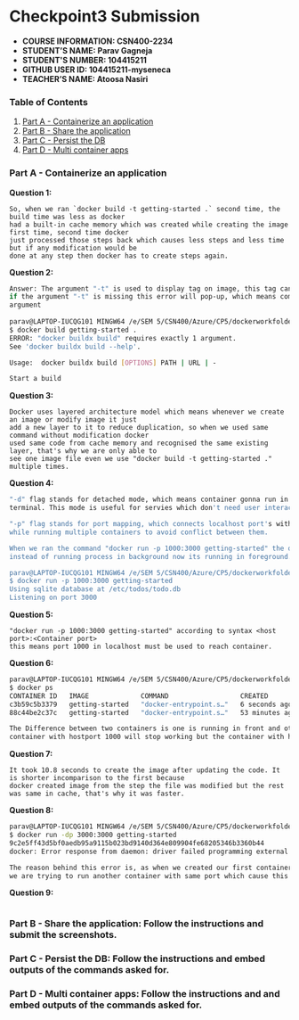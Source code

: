 # Checkpoint3 Submission

- **COURSE INFORMATION: CSN400-2234**
- **STUDENT’S NAME: Parav Gagneja**
- **STUDENT'S NUMBER: 104415211**
- **GITHUB USER ID: 104415211-myseneca**
- **TEACHER’S NAME: Atoosa Nasiri**


### Table of Contents
1. [Part A - Containerize an application](#part-a---containerize-an-application)
2. [Part B - Share the application](#part-b---share-the-application)
3. [Part C - Persist the DB](#part-c---persist-the-db)
4. [Part D - Multi container apps](#part-d---multi-container-apps)

### Part A - Containerize an application
<b>Question 1:</b>
``` 
So, when we ran `docker build -t getting-started .` second time, the build time was less as docker 
had a built-in cache memory which was created while creating the image first time, second time docker 
just processed those steps back which causes less steps and less time but if any modification would be 
done at any step then docker has to create steps again. 
```
<b>Question 2:</b>
``` bash
Answer: The argument "-t" is used to display tag on image, this tag can be verified using command "docker image ls".
if the argument "-t" is missing this error will pop-up, which means command need the
argument
 
parav@LAPTOP-IUCQG101 MINGW64 /e/SEM 5/CSN400/Azure/CP5/dockerworkfolder/getting-started/app (master)
$ docker build getting-started .
ERROR: "docker buildx build" requires exactly 1 argument.
See 'docker buildx build --help'.

Usage:  docker buildx build [OPTIONS] PATH | URL | -

Start a build
```

<b>Question 3:</b>
``` 
Docker uses layered architecture model which means whenever we create an image or modify image it just
add a new layer to it to reduce duplication, so when we used same command without modification docker 
used same code from cache memory and recognised the same existing layer, that's why we are only able to 
see one image file even we use "docker build -t getting-started ." multiple times.
```

<b>Question 4:</b>
``` bash
"-d" flag stands for detached mode, which means container gonna run in backgound without being attached to 
terminal. This mode is useful for servies which don't need user interaction and keep on running in background.

"-p" flag stands for port mapping, which connects localhost port's with container's port. This is very fruitful 
while running multiple containers to avoid conflict between them.

When we ran the command "docker run -p 1000:3000 getting-started" the output is embeded in following which states 
instead of running process in background now its running in foreground.

parav@LAPTOP-IUCQG101 MINGW64 /e/SEM 5/CSN400/Azure/CP5/dockerworkfolder/getting-started/app (master)
$ docker run -p 1000:3000 getting-started
Using sqlite database at /etc/todos/todo.db
Listening on port 3000

```

<b>Question 5:</b>
```
"docker run -p 1000:3000 getting-started" according to syntax <host port>:<Container port>
this means port 1000 in localhost must be used to reach container.
```

<b>Question 6:</b>
``` bash
parav@LAPTOP-IUCQG101 MINGW64 /e/SEM 5/CSN400/Azure/CP5/dockerworkfolder/getting-started/app (master)
$ docker ps
CONTAINER ID   IMAGE             COMMAND                  CREATED          STATUS          PORTS                    NAMES
c3b59c5b3379   getting-started   "docker-entrypoint.s…"   6 seconds ago    Up 5 seconds    0.0.0.0:1000->3000/tcp   nice_varahamihira
88c44be2c37c   getting-started   "docker-entrypoint.s…"   53 minutes ago   Up 53 minutes   0.0.0.0:3000->3000/tcp   hopeful_bouman

The Difference between two containers is one is running in front and other in front, which mean if I close the IDE the front
container with hostport 1000 will stop working but the container with host port 3000 running in back will keep working.
```

<b>Question 7:</b>
```
It took 10.8 seconds to create the image after updating the code. It is shorter incomparison to the first because
docker created image from the step the file was modified but the rest was same in cache, that's why it was faster.
```

<b>Question 8:</b>
``` bash
parav@LAPTOP-IUCQG101 MINGW64 /e/SEM 5/CSN400/Azure/CP5/dockerworkfolder/getting-started/app (master)
$ docker run -dp 3000:3000 getting-started
9c2e5ff43d5bf0aedb95a9115b023bd9140d364e809904fe68205346b3360b44
docker: Error response from daemon: driver failed programming external connectivity on endpoint cool_jones (95961dc7f94266ffb61356f3baaa54bf935b5fb3062e2635082156e9a984a00d): Bind for 0.0.0.0:3000 failed: port is already allocated.

The reason behind this error is, as when we created our first container we allocated port 3000 to it but now
we are trying to run another container with same port which cause this conflict.
```

<b>Question 9:</b>
```

```
### Part B - Share the application: Follow the instructions and submit the screenshots.
### Part C - Persist the DB: Follow the instructions and embed outputs of the commands asked for.
### Part D - Multi container apps: Follow the instructions and and embed outputs of the commands asked for.
